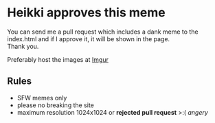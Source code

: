 # Heikki approves this meme

You can send me a pull request which includes a dank meme to the index.html and if I approve it, it will be shown in the page.  
Thank you.

Preferably host the images at [Imgur](https://imgur.com/)

## Rules

- SFW memes only
- please no breaking the site
- maximum resolution 1024x1024 or **rejected pull request** >:( *angery*
